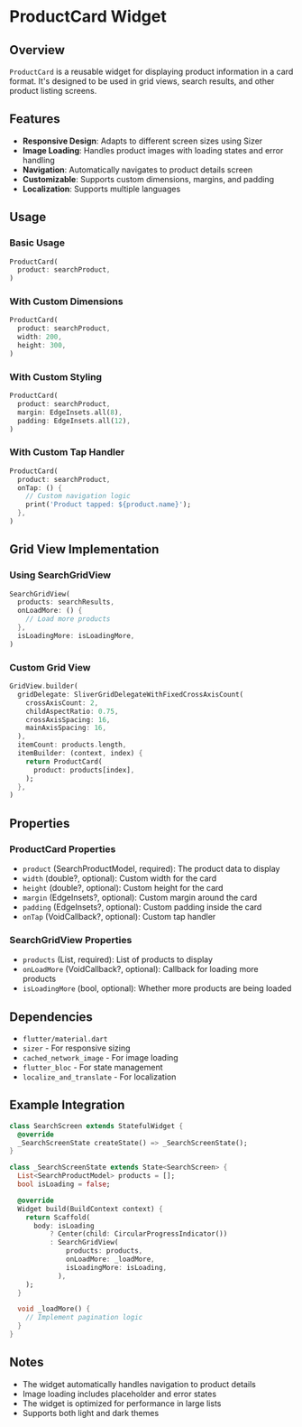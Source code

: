 # ProductCard Widget

## Overview
`ProductCard` is a reusable widget for displaying product information in a card format. It's designed to be used in grid views, search results, and other product listing screens.

## Features
- **Responsive Design**: Adapts to different screen sizes using Sizer
- **Image Loading**: Handles product images with loading states and error handling
- **Navigation**: Automatically navigates to product details screen
- **Customizable**: Supports custom dimensions, margins, and padding
- **Localization**: Supports multiple languages

## Usage

### Basic Usage
```dart
ProductCard(
  product: searchProduct,
)
```

### With Custom Dimensions
```dart
ProductCard(
  product: searchProduct,
  width: 200,
  height: 300,
)
```

### With Custom Styling
```dart
ProductCard(
  product: searchProduct,
  margin: EdgeInsets.all(8),
  padding: EdgeInsets.all(12),
)
```

### With Custom Tap Handler
```dart
ProductCard(
  product: searchProduct,
  onTap: () {
    // Custom navigation logic
    print('Product tapped: ${product.name}');
  },
)
```

## Grid View Implementation

### Using SearchGridView
```dart
SearchGridView(
  products: searchResults,
  onLoadMore: () {
    // Load more products
  },
  isLoadingMore: isLoadingMore,
)
```

### Custom Grid View
```dart
GridView.builder(
  gridDelegate: SliverGridDelegateWithFixedCrossAxisCount(
    crossAxisCount: 2,
    childAspectRatio: 0.75,
    crossAxisSpacing: 16,
    mainAxisSpacing: 16,
  ),
  itemCount: products.length,
  itemBuilder: (context, index) {
    return ProductCard(
      product: products[index],
    );
  },
)
```

## Properties

### ProductCard Properties
- `product` (SearchProductModel, required): The product data to display
- `width` (double?, optional): Custom width for the card
- `height` (double?, optional): Custom height for the card
- `margin` (EdgeInsets?, optional): Custom margin around the card
- `padding` (EdgeInsets?, optional): Custom padding inside the card
- `onTap` (VoidCallback?, optional): Custom tap handler

### SearchGridView Properties
- `products` (List<SearchProductModel>, required): List of products to display
- `onLoadMore` (VoidCallback?, optional): Callback for loading more products
- `isLoadingMore` (bool, optional): Whether more products are being loaded

## Dependencies
- `flutter/material.dart`
- `sizer` - For responsive sizing
- `cached_network_image` - For image loading
- `flutter_bloc` - For state management
- `localize_and_translate` - For localization

## Example Integration

```dart
class SearchScreen extends StatefulWidget {
  @override
  _SearchScreenState createState() => _SearchScreenState();
}

class _SearchScreenState extends State<SearchScreen> {
  List<SearchProductModel> products = [];
  bool isLoading = false;

  @override
  Widget build(BuildContext context) {
    return Scaffold(
      body: isLoading
          ? Center(child: CircularProgressIndicator())
          : SearchGridView(
              products: products,
              onLoadMore: _loadMore,
              isLoadingMore: isLoading,
            ),
    );
  }

  void _loadMore() {
    // Implement pagination logic
  }
}
```

## Notes
- The widget automatically handles navigation to product details
- Image loading includes placeholder and error states
- The widget is optimized for performance in large lists
- Supports both light and dark themes
